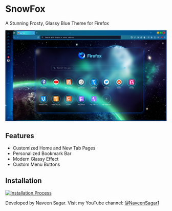 # **SnowFox**

A Stunning Frosty, Glassy Blue Theme for Firefox

![SnowFox Preview](./preview.png)

## Features

- Customized Home and New Tab Pages
- Personalized Bookmark Bar
- Modern Glassy Effect
- Custom Menu Buttons

## Installation

[![Installation Process](https://img.youtube.com/vi/9C6RClGMFYU/0.jpg)](https://www.youtube.com/watch?v=9C6RClGMFYU)

Developed by Naveen Sagar. Visit my YouTube channel: [@NaveenSagar1](https://youtube.com/@NaveenSagar1)

